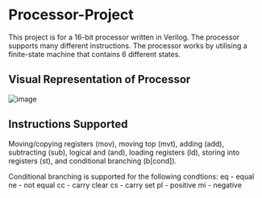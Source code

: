 # Processor-Project
This project is for a 16-bit processor written in Verilog. The processor supports many different instructions. The processor works by utilising a finite-state machine that contains 6 different states. 

## Visual Representation of Processor
![image](https://user-images.githubusercontent.com/104869723/187580208-12f6e2c3-0d32-463f-a0cc-b469a859c26f.png)



## Instructions Supported
Moving/copying registers (mov), moving top (mvt), adding (add), subtracting (sub), logical and (and), loading registers (ld), storing into registers (st), and conditional branching (b[cond]). 

Conditional branching is supported for the following condtions: 
eq - equal
ne - not equal
cc - carry clear
cs - carry set
pl - positive
mi - negative



